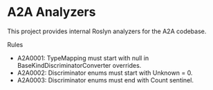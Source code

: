 # A2A Analyzers

This project provides internal Roslyn analyzers for the A2A codebase.

Rules
- A2A0001: TypeMapping must start with null in BaseKindDiscriminatorConverter overrides.
- A2A0002: Discriminator enums must start with Unknown = 0.
- A2A0003: Discriminator enums must end with Count sentinel.
